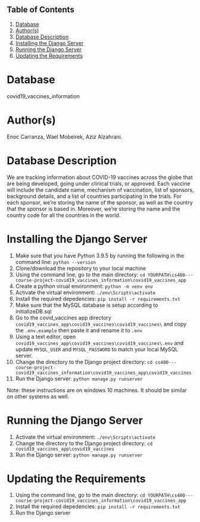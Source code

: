 ## Table of Contents
1. [Database](#database)
2. [Author(s)](#author)
3. [Database Description](#description)
4. [Installing the Django Server](#installing-the-django-server)
5. [Running the Django Server](#running-the-django-server)
6. [Updating the Requirements](#updating-the-requirements)
 
# Database
covid19_vaccines_information

# Author(s)
Enoc Carranza,
Wael Mobeirek,
Aziz Alzahrani.

# Database Description
We are tracking information about COVID-19 vaccines across the globe that are being developed, going under clinical trials, or approved. Each vaccine will include the candidate name, mechanism of vaccination, list of sponsors, background details, and a list of countries participating in the trials. For each sponsor, we’re storing the name of the sponsor, as well as the country that the sponsor is based in. Moreover, we’re storing the name and the country code for all the countries in the world. 

# Installing the Django Server
1. Make sure that you have Python 3.9.5 by running the following in the command line: `python --version`
2. Clone/download the repository to your local machine
3. Using the command line, go to the main directory: `cd YOURPATH\cs480---course-project-covid19_vaccines_information\covid19_vaccines_app`
4. Create a python virual environment: `python -m venv env`
5. Activate the virtual environment: `./env\Scripts\activate`
6. Install the required depedencies: `pip install -r requirements.txt`
7. Make sure that the MySQL database is setup according to initializeDB.sql
8. Go to the covid_vaccines app directory `covid19_vaccines_app\covid19_vaccines\covid19_vaccines\` and copy the `.env.example` then paste it and rename it to `.env`
9. Using a text editor, open `covid19_vaccines_app\covid19_vaccines\covid19_vaccines\.env` and update `MYSQL_USER` and `MYSQL_PASSWORD` to match your local MySQL server.
10. Change the directory to the Django project directory: `cd cs480---course-project-covid19_vaccines_information\covid19_vaccines_app\covid19_vaccines`
11. Run the Django server: `python manage.py runserver`

Note: these instructions are on windows 10 machines. It should be similar on other systems as well.

# Running the Django Server
1. Activate the virtual environment: `./env\Scripts\activate`
2. Change the directory to the Django project directory: `cd covid19_vaccines_app\covid19_vaccines`
3. Run the Django server: `python manage.py runserver`

# Updating the Requirements
1. Using the command line, go to the main directory: `cd YOURPATH\cs480---course-project-covid19_vaccines_information\covid19_vaccines_app`
2. Install the required depedencies: `pip install -r requirements.txt`
3. Run the Django server